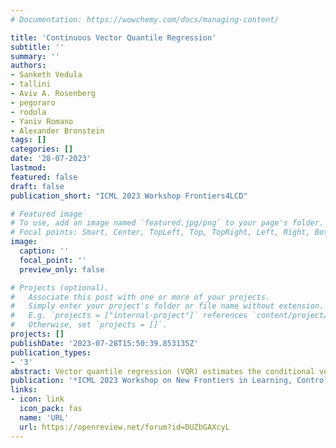 ```yaml
---
# Documentation: https://wowchemy.com/docs/managing-content/

title: 'Continuous Vector Quantile Regression'
subtitle: ''
summary: ''
authors:
- Sanketh Vedula
- tallini
- Aviv A. Rosenberg
- pegoraro
- rodola
- Yaniv Romano
- Alexander Bronstein
tags: []
categories: []
date: '28-07-2023'
lastmod: 
featured: false
draft: false
publication_short: "ICML 2023 Workshop Frontiers4LCD"

# Featured image
# To use, add an image named `featured.jpg/png` to your page's folder.
# Focal points: Smart, Center, TopLeft, Top, TopRight, Left, Right, BottomLeft, Bottom, BottomRight.
image:
  caption: ''
  focal_point: ''
  preview_only: false

# Projects (optional).
#   Associate this post with one or more of your projects.
#   Simply enter your project's folder or file name without extension.
#   E.g. `projects = ["internal-project"]` references `content/project/deep-learning/index.md`.
#   Otherwise, set `projects = []`.
projects: []
publishDate: '2023-07-28T15:50:39.853135Z'
publication_types:
- '3'
abstract: Vector quantile regression (VQR) estimates the conditional vector quantile function (CVQF), a fundamental quantity which fully represents the conditional distribution of Y|X. VQR is formulated as an optimal transport (OT) problem between a uniform r.v. U and the target r.v. Y|X , the solution of which is a unique transport map, co-monotonic with U. Recently NL-VQR has been proposed to estimate support non-linear CVQFs, together with fast solvers which enabled the use of this tool in practical applications. Despite its utility, the scalability and estimation quality of NL-VQR is limited due to a discretization of the OT problem onto a grid of quantile levels. We propose a novel continuous formulation and parametrization of VQR using partial input-convex neural networks (PICNNs). Our approach allows for accurate, scalable, differentiable and invertible estimation of non-linear CVQFs. We further demonstrate, theoretically and experimentally, how continuous CVQFs can be used for general statistical inference tasks such as estimation of likelihoods, CDFs, confidence sets, coverage, sampling, and more. This work is an important step towards unlocking the full potential of VQR.
publication: '*ICML 2023 Workshop on New Frontiers in Learning, Control, and Dynamical Systems*'
links:
- icon: link
  icon_pack: fas
  name: 'URL'
  url: https://openreview.net/forum?id=DUZbGAXcyL
---
```

